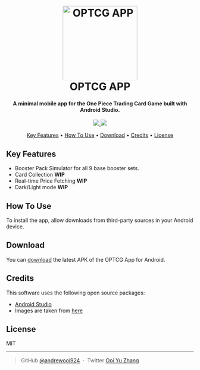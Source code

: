 
<h1 align="center">
  <br>
  <a href="https://asia-en.onepiece-cardgame.com/"><img src="https://rawcdn.githack.com/andrewooi924/fullstackopen-react/acccbd60bb82611a4bf310cab2af99c06230d3b8/app_icon.png" alt="OPTCG APP" width="200"></a>
  <br>
  OPTCG APP
  <br>
</h1>

<h4 align="center">A minimal mobile app for the One Piece Trading Card Game built with Android Studio.</h4>

<p align="center">
  <a href="https://saythanks.io/to/andrewooi924">
      <img src="https://img.shields.io/badge/SayThanks.io-%E2%98%BC-1EAEDB.svg">
  </a>
  <a href="https://www.paypal.me/andrewooi924">
    <img src="https://img.shields.io/badge/$-donate-ff69b4.svg?maxAge=2592000&amp;style=flat">
  </a>
</p>

<p align="center">
  <a href="#key-features">Key Features</a> •
  <a href="#how-to-use">How To Use</a> •
  <a href="#download">Download</a> •
  <a href="#credits">Credits</a> •
  <a href="#license">License</a>
</p>

## Key Features

* Booster Pack Simulator for all 9 base booster sets.
* Card Collection **WIP**
* Real-time Price Fetching **WIP**
* Dark/Light mode **WIP**
  
## How To Use

To install the app, allow downloads from third-party sources in your Android device.

## Download

You can [download](https://drive.google.com/file/d/1sGAWsGgbHtF4V2CE-S4-nkiMBlTi7uqV/view?usp=drive_link) the latest APK of the OPTCG App for Android.

## Credits

This software uses the following open source packages:

- [Android Studio](https://developer.android.com/studio)
- Images are taken from [here]([https://github.com/arvida/emoji-cheat-sheet.com](https://asia-en.onepiece-cardgame.com/cardlist))

## License

MIT

---

> GitHub [@andrewooi924](https://github.com/andrewooi924) &nbsp;&middot;&nbsp;
> Twitter [Ooi Yu Zhang](https://www.linkedin.com/in/ooi-yu-zhang-232684287/)

